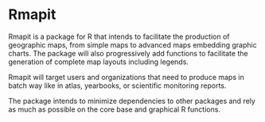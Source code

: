 Rmapit
======

Rmapit is a package for R that intends to facilitate the production of geographic maps, from simple maps to advanced maps embedding graphic charts. The package will also progressively add functions to facilitate the generation of complete map layouts including legends.

Rmapit will target users and organizations that need to produce maps in batch way like in atlas, yearbooks, or scientific monitoring reports.

The package intends to minimize dependencies to other packages and rely as much as possible on the core base and graphical R functions.
